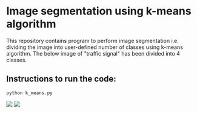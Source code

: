 # Image segmentation using k-means algorithm
This repository contains program to perform image segmentation i.e. dividing the image into user-defined number of classes using k-means algorithm. The below image of "traffic signal" has been divided into 4 classes.  

## Instructions to run the code:  
```
python k_means.py
```
<img src = https://github.com/abhijitmahalle/image_segmentation_using_k_means/blob/master/data/traffic_signal.png />             <img src = https://github.com/abhijitmahalle/image_segmentation_using_k_means/blob/master/results/traffic_signal.png>
